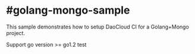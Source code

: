#golang-mongo-sample
=====
This sample demonstrates how to setup DaoCloud CI for a Golang+Mongo project.

Support go version >= go1.2
test
